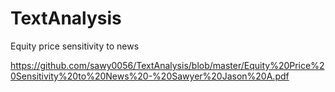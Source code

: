 # TextAnalysis
Equity price sensitivity to news

https://github.com/sawy0056/TextAnalysis/blob/master/Equity%20Price%20Sensitivity%20to%20News%20-%20Sawyer%20Jason%20A.pdf
